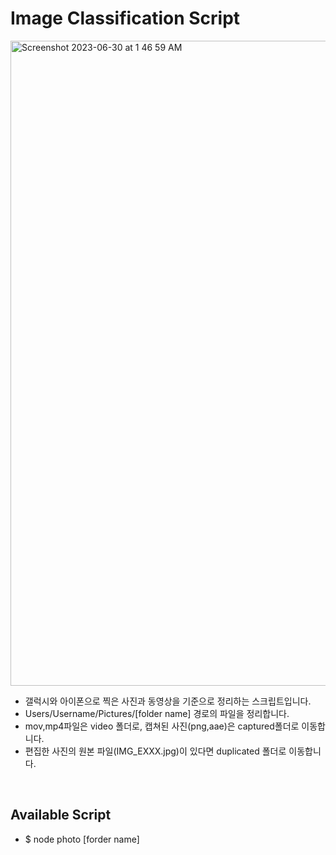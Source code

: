 # Image Classification Script

<img width="1032" alt="Screenshot 2023-06-30 at 1 46 59 AM" src="https://github.com/wandakim/react-studynote/assets/74309458/37194cba-4ee4-4824-93a5-a5ab9acf92bc">

<br/>

- 갤럭시와 아이폰으로 찍은 사진과 동영상을 기준으로 정리하는 스크립트입니다.
- Users/Username/Pictures/[folder name] 경로의 파일을 정리합니다.
- mov,mp4파일은 video 폴더로, 캡쳐된 사진(png,aae)은 captured폴더로 이동합니다.
- 편집한 사진의 원본 파일(IMG_EXXX.jpg)이 있다면 duplicated 폴더로 이동합니다.

<br />

## Available Script

- $ node photo \[forder name\]
